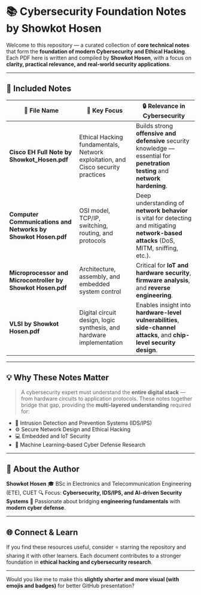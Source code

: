 
# 📚 Cybersecurity Foundation Notes by Showkot Hosen

Welcome to this repository — a curated collection of **core technical notes** that form the **foundation of modern Cybersecurity and Ethical Hacking**.
Each PDF here is written and compiled by **Showkot Hosen**, with a focus on **clarity, practical relevance, and real-world security applications**.

---

## 📘 Included Notes

| 📄 File Name                                                  | 🧩 Key Focus                                                                     | 🔒 Relevance in Cybersecurity                                                                                                           |
| ------------------------------------------------------------- | -------------------------------------------------------------------------------- | --------------------------------------------------------------------------------------------------------------------------------------- |
| **Cisco EH Full Note by Showkot_Hosen.pdf**                   | Ethical Hacking fundamentals, Network exploitation, and Cisco security practices | Builds strong **offensive and defensive** security knowledge — essential for **penetration testing** and **network hardening**.         |
| **Computer Communications and Networks by Showkot Hosen.pdf** | OSI model, TCP/IP, switching, routing, and protocols                             | Deep understanding of **network behavior** is vital for detecting and mitigating **network-based attacks** (DoS, MITM, sniffing, etc.). |
| **Microprocessor and Microcontroller by Showkot Hosen.pdf**   | Architecture, assembly, and embedded system control                              | Critical for **IoT and hardware security**, **firmware analysis**, and **reverse engineering**.                                         |
| **VLSI by Showkot Hosen.pdf**                                 | Digital circuit design, logic synthesis, and hardware implementation             | Enables insight into **hardware-level vulnerabilities**, **side-channel attacks**, and **chip-level security design**.                  |

---

## 💡 Why These Notes Matter

> A cybersecurity expert must understand the **entire digital stack** — from hardware circuits to application protocols.
> These notes together bridge that gap, providing the **multi-layered understanding** required for:

* 🔐 Intrusion Detection and Prevention Systems (IDS/IPS)
* ⚙️ Secure Network Design and Ethical Hacking
* 💻 Embedded and IoT Security
* 🧠 Machine Learning–based Cyber Defense Research

---

## 🧠 About the Author

**Showkot Hosen**
🎓 BSc in Electronics and Telecommunication Engineering (ETE), CUET 
🔍 Focus: **Cybersecurity, IDS/IPS, and AI-driven Security Systems**
💬 Passionate about bridging **engineering fundamentals** with **modern cyber defense**.

---

## 🌐 Connect & Learn

If you find these resources useful, consider ⭐ starring the repository and sharing it with other learners.
Each document contributes to a stronger foundation in **ethical hacking and cybersecurity research**.

---

Would you like me to make this **slightly shorter and more visual (with emojis and badges)** for better GitHub presentation?
